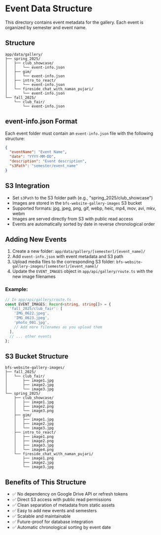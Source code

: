 # Event Data Structure

This directory contains event metadata for the gallery. Each event is organized by semester and event name.

## Structure

```
app/data/gallery/
├── spring_2025/
│   ├── club_showcase/
│   │   └── event-info.json
│   ├── gim/
│   │   └── event-info.json
│   ├── intro_to_react/
│   │   └── event-info.json
│   └── fireside_chat_with_naman_pujari/
│       └── event-info.json
└── fall_2025/
    └── club_fair/
        └── event-info.json
```

## event-info.json Format

Each event folder must contain an `event-info.json` file with the following structure:

```json
{
  "eventName": "Event Name",
  "date": "YYYY-MM-DD",
  "description": "Event description",
  "s3Path": "semester/event_name"
}
```

## S3 Integration

- Set `s3Path` to the S3 folder path (e.g., "spring_2025/club_showcase")
- Images are stored in the `bfs-website-gallery-images` S3 bucket
- Supported formats: jpg, jpeg, png, gif, webp, heic, mp4, mov, avi, mkv, webm
- Images are served directly from S3 with public read access
- Events are automatically sorted by date in reverse chronological order

## Adding New Events

1. Create a new folder: `app/data/gallery/[semester]/[event_name]/`
2. Add `event-info.json` with event metadata and S3 path
3. Upload media files to the corresponding S3 folder: `bfs-website-gallery-images/[semester]/[event_name]/`
4. Update the `EVENT_IMAGES` object in `app/api/gallery/route.ts` with the new image filenames

### Example:
```typescript
// In app/api/gallery/route.ts
const EVENT_IMAGES: Record<string, string[]> = {
  'fall_2025/club_fair': [
    'IMG_0622.jpeg',
    'IMG_0623.jpeg',
    'photo_001.jpg',
    // Add more filenames as you upload them
  ],
  // ... other events
};
```

## S3 Bucket Structure

```
bfs-website-gallery-images/
├── fall_2025/
│   └── club_fair/
│       ├── image1.jpg
│       ├── image2.jpg
│       └── image3.jpg
└── spring_2025/
    ├── club_showcase/
    │   ├── image1.jpg
    │   ├── image2.png
    │   └── image3.png
    ├── gim/
    │   ├── image1.jpg
    │   ├── image2.jpg
    │   └── image3.jpg
    ├── intro_to_react/
    │   ├── image1.png
    │   ├── image2.png
    │   ├── image3.jpg
    │   └── image4.png
    └── fireside_chat_with_naman_pujari/
        ├── image1.png
        ├── image2.jpg
        └── image3.jpg
```

## Benefits of This Structure

- ✅ No dependency on Google Drive API or refresh tokens
- ✅ Direct S3 access with public read permissions
- ✅ Clean separation of metadata from static assets
- ✅ Easy to add new events and semesters
- ✅ Scalable and maintainable
- ✅ Future-proof for database integration
- ✅ Automatic chronological sorting by event date
